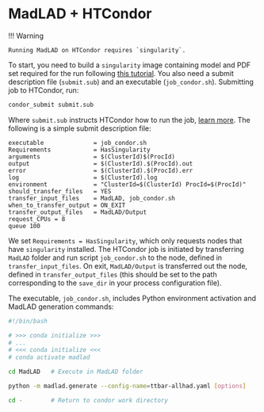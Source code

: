 MadLAD + HTCondor
=======================

!!! Warning

    Running MadLAD on HTCondor requires `singularity`.

To start, you need to build a `singularity` image containing model and PDF set required for the run following [this tutorial](../tutorials/build_containers.md).
You also need a submit description file (`submit.sub`) and an executable (`job_condor.sh`). Submitting job to HTCondor, run:

```bash
condor_submit submit.sub
```

Where `submit.sub` instructs HTCondor how to run the job, [learn more](https://htcondor.readthedocs.io/en/latest/users-manual/submitting-a-job.html).
The following is a simple submit description file:
```
executable              = job_condor.sh
Requirements            = HasSingularity
arguments               = $(ClusterId)$(ProcId)
output                  = $(ClusterId).$(ProcId).out
error                   = $(ClusterId).$(ProcId).err
log                     = $(ClusterId).log
environment             = "ClusterId=$(ClusterId) ProcId=$(ProcId)"
should_transfer_files   = YES
transfer_input_files    = MadLAD, job_condor.sh
when_to_transfer_output = ON_EXIT
transfer_output_files   = MadLAD/Output
request_CPUs = 8
queue 100
```
We set `Requirements = HasSingularity`, which only requests nodes that have `singularity` installed.
The HTCondor job is initiated by transferring `MadLAD` folder and run script `job_condor.sh` to the node, defined in `transfer_input_files`.
On exit, `MadLAD/Output` is transferred out the node, defined in `transfer_output_files` (this should be set to the path corresponding to the `save_dir` in your process configuration file).

The executable, `job_condor.sh`, includes Python environment activation and MadLAD generation commands:
```bash
#!/bin/bash

# >>> conda initialize >>>
# ...
# <<< conda initialize <<<
# conda activate madlad

cd MadLAD   # Execute in MadLAD folder

python -m madlad.generate --config-name=ttbar-allhad.yaml [options]

cd -        # Return to condor work directory
```